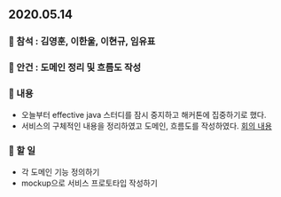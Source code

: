 ## 2020.05.14
### :pencil: 참석 : 김영훈, 이한울, 이현규, 임유표
### :pencil: 안건 : 도메인 정리 및 흐름도 작성
### :pencil: 내용
- 오늘부터 effective java 스터디를 잠시 중지하고 해커톤에 집중하기로 했다.
- 서비스의 구체적인 내용을 정리하였고 도메인, 흐름도를 작성하였다.
[회의 내용](https://docs.google.com/spreadsheets/d/1ubTIqQ5M1GvZV1CqhFAU-_Sbcl8R4-NCyQNsbFAfPR8/edit?ts=5ebd2832#gid=0)

### :pencil: 할 일
- 각 도메인 기능 정의하기
- mockup으로 서비스 프로토타입 작성하기
